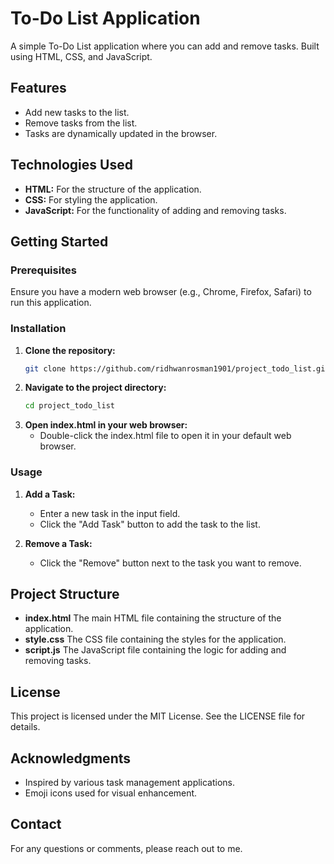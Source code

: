# To-Do List Application

A simple To-Do List application where you can add and remove tasks. Built using HTML, CSS, and JavaScript.

## Features

- Add new tasks to the list.
- Remove tasks from the list.
- Tasks are dynamically updated in the browser.

## Technologies Used

- **HTML:** For the structure of the application.
- **CSS:** For styling the application.
- **JavaScript:** For the functionality of adding and removing tasks.

## Getting Started

### Prerequisites

Ensure you have a modern web browser (e.g., Chrome, Firefox, Safari) to run this application.

### Installation

1. **Clone the repository:**
   ```bash
   git clone https://github.com/ridhwanrosman1901/project_todo_list.git

2. **Navigate to the project directory:**
   ```bash
   cd project_todo_list

3. **Open index.html in your web browser:**
   - Double-click the index.html file to open it in your default web browser.

### Usage

1. **Add a Task:**
   - Enter a new task in the input field.
   - Click the "Add Task" button to add the task to the list.

2. **Remove a Task:**
   - Click the "Remove" button next to the task you want to remove.

## Project Structure

- **index.html** The main HTML file containing the structure of the application.
- **style.css** The CSS file containing the styles for the application.
- **script.js** The JavaScript file containing the logic for adding and removing tasks.

## License

This project is licensed under the MIT License. See the LICENSE file for details.

## Acknowledgments

- Inspired by various task management applications.
- Emoji icons used for visual enhancement.

## Contact
For any questions or comments, please reach out to me.
